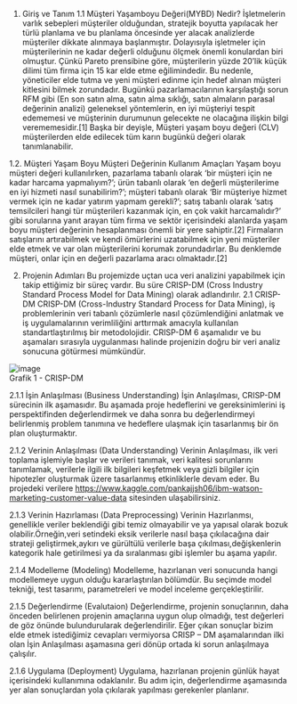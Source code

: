 1. Giriş ve Tanım
	1.1 Müşteri Yaşamboyu Değeri(MYBD) Nedir?
	İşletmelerin varlık sebepleri müşteriler olduğundan, stratejik boyutta yapılacak her türlü planlama ve bu planlama öncesinde yer alacak analizlerde müşteriler dikkate alınmaya başlanmıştır. Dolayısıyla işletmeler için müşterilerinin ne kadar değerli olduğunu ölçmek önemli konulardan biri olmuştur. Çünkü Pareto prensibine göre, müşterilerin yüzde 20’lik küçük dilimi tüm firma için 15 kar elde etme eğilimindedir. Bu nedenle, yöneticiler elde tutma ve yeni müşteri edinme için hedef alınan müşteri kitlesini bilmek zorundadır. Bugünkü pazarlamacılarının karşılaştığı sorun RFM gibi (En son satın alma, satın alma sıklığı, satın almaların parasal değerinin analizi) geleneksel yöntemlerin, en iyi müşteriyi tespit edememesi ve müşterinin durumunun gelecekte ne olacağına ilişkin bilgi verememesidir.[1]
	Başka bir deyişle, Müşteri yaşam boyu değeri (CLV) müşterilerden elde edilecek tüm karın bugünkü değeri  olarak tanımlanabilir.


1.2. Müşteri Yaşam Boyu Müşteri Değerinin Kullanım Amaçları
	Yaşam boyu müşteri değeri kullanılırken, pazarlama tabanlı olarak ‘bir müşteri için ne kadar harcama yapmalıyım?’; ürün tabanlı olarak ‘en değerli müşterilerime en iyi hizmeti nasıl sunabilirim?’; müşteri tabanlı olarak ‘Bir müşteriye hizmet vermek için ne kadar yatırım yapmam gerekli?’; satış tabanlı olarak ‘satış temsilcileri hangi tür müşterileri kazanmak için, en çok vakit harcamalıdır?’ gibi sorularına yanıt arayan tüm firma ve sektör içerisindeki alanlarda yaşam boyu müşteri değerinin hesaplanması önemli bir yere sahiptir.[2]
 Firmaların satışlarını artırabilmek ve kendi ömürlerini uzatabilmek için yeni müşteriler elde etmek ve var olan müşterilerini korumak zorundadırlar. Bu denklemde müşteri, onlar için en değerli pazarlama aracı olmaktadır.[2]


2. Projenin Adımları
Bu projemizde uçtan uca veri analizini yapabilmek için takip ettiğimiz bir süreç vardır. Bu süre CRISP-DM (Cross Industry Standard Process Model for Data Mining) olarak adlandırılır.
2.1 CRISP-DM
CRISP-DM (Cross-Industry Standard Process for Data Mining), iş problemlerinin veri tabanlı çözümlerle nasıl çözümlendiğini anlatmak ve iş uygulamalarının verimliliğini arttırmak amacıyla kullanılan standartlaştırılmış bir metodolojidir. CRISP-DM 6 aşamalıdır ve bu aşamaları sırasıyla uygulanması halinde projenizin doğru bir veri analiz sonucuna götürmesi mümkündür.


![image](https://user-images.githubusercontent.com/80683129/122205005-6e94b880-cea8-11eb-9181-a3d437a54a46.png)  
Grafik 1 - CRISP-DM


2.1.1 İşin Anlaşılması (Business Understanding)
İşin Anlaşılması, CRISP-DM sürecinin ilk aşamasıdır. Bu aşamada proje hedeflerini ve gereksinimlerini iş perspektifinden değerlendirmek ve daha sonra bu değerlendirmeyi belirlenmiş problem tanımına ve hedeflere ulaşmak için tasarlanmış bir ön plan oluşturmaktır.


2.1.2 Verinin Anlaşılması (Data Understanding)
Verinin Anlaşılması, ilk veri toplama işlemiyle başlar ve verileri tanımak, veri kalitesi sorunlarını tanımlamak, verilerle ilgili ilk bilgileri keşfetmek veya gizli bilgiler için hipotezler oluşturmak üzere tasarlanmış etkinliklerle devam eder. Bu projedeki verilere https://www.kaggle.com/pankajjsh06/ibm-watson-marketing-customer-value-data sitesinden ulaşabilirsiniz.


2.1.3 Verinin Hazırlaması (Data Preprocessing)
	Verinin Hazırlanmsı, genellikle veriler beklendiği gibi temiz olmayabilir ve ya yapısal olarak bozuk olabilir.Örneğin,veri setindeki eksik verilerle nasıl başa çıkılacağına dair strateji geliştirmek,aykırı ve gürültülü verilerle başa çıkılması,değişkenlerin kategorik hale getirilmesi ya da sıralanması gibi işlemler bu aşama yapılır.


2.1.4 Modelleme (Modeling)
	Modelleme, hazırlanan veri sonucunda hangi modellemeye uygun olduğu kararlaştırılan bölümdür. Bu seçimde model tekniği, test tasarımı, parametreleri ve model inceleme gerçekleştirilir.


2.1.5 Değerlendirme (Evalutaion)
	Değerlendirme, projenin sonuçlarının, daha önceden belirlenen projenin amaçlarına uygun olup olmadığı, test değerleri de göz önünde bulundurularak değerlendirilir. Eğer çıkan sonuçlar bizim elde etmek istediğimiz cevapları vermiyorsa CRISP – DM aşamalarından ilki olan İşin Anlaşılması aşamasına geri dönüp ortada ki sorun anlaşılmaya çalışılır.


2.1.6 Uygulama (Deployment)
Uygulama, hazırlanan projenin günlük hayat içerisindeki kullanımına odaklanılır. Bu adım için, değerlendirme aşamasında yer alan sonuçlardan yola çıkılarak yapılması gerekenler planlanır.
